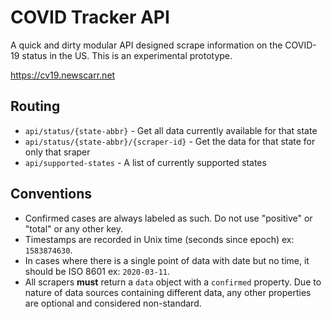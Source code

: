 # COVID Tracker API
A quick and dirty modular API designed scrape information on the COVID-19 status in the US. This is an experimental prototype.

https://cv19.newscarr.net

## Routing

* `api/status/{state-abbr}` - Get all data currently available for that state
* `api/status/{state-abbr}/{scraper-id}` - Get the data for that state for only that sraper
* `api/supported-states` - A list of currently supported states 

## Conventions

* Confirmed cases are always labeled as such. Do not use "positive" or "total" or any other key.
* Timestamps are recorded in Unix time (seconds since epoch) ex: `1583874630`.
* In cases where there is a single point of data with date but no time, it should be ISO 8601 ex: `2020-03-11`.
* All scrapers **must** return a `data` object with a `confirmed` property. Due to nature of data sources containing different data, any other properties are optional and considered non-standard.